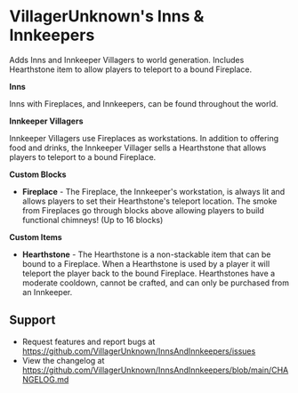 # VillagerUnknown's Inns & Innkeepers

Adds Inns and Innkeeper Villagers to world generation. Includes Hearthstone item to allow players to teleport to a bound Fireplace.

**Inns**

Inns with Fireplaces, and Innkeepers, can be found throughout the world.

**Innkeeper Villagers**

Innkeeper Villagers use Fireplaces as workstations. In addition to offering food and drinks, the Innkeeper Villager sells a Hearthstone that allows players to teleport to a bound Fireplace. 

**Custom Blocks**

* **Fireplace** - The Fireplace, the Innkeeper's workstation, is always lit and allows players to set their Hearthstone's teleport location. 
The smoke from Fireplaces go through blocks above allowing players to build functional chimneys! (Up to 16 blocks) 

**Custom Items**

* **Hearthstone** - The Hearthstone is a non-stackable item that can be bound to a Fireplace. 
When a Hearthstone is used by a player it will teleport the player back to the bound Fireplace. 
Hearthstones have a moderate cooldown, cannot be crafted, and can only be purchased from an Innkeeper.

## Support

* Request features and report bugs at https://github.com/VillagerUnknown/InnsAndInnkeepers/issues
* View the changelog at https://github.com/VillagerUnknown/InnsAndInnkeepers/blob/main/CHANGELOG.md
